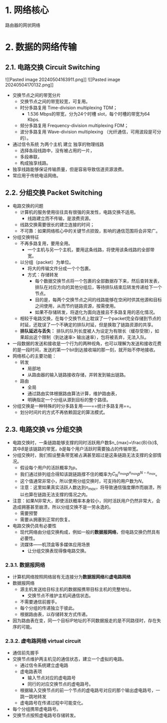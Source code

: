 # 1. 网络核心
路由器的网状网络
# 2. 数据的网络传输
## 2.1. 电路交换 Circuit Switching
![[Pasted image 20240504163911.png]]
![[Pasted image 20240504170132.png]]
- 交换节点之间的带宽分片
	- 交换节点之间的带宽较宽，可复用。
	- 时分多路复用 Time-division multiplexing TDM；
		- 1.536 Mbps的带宽，分为24个时槽 slot，每个时槽的带宽为64 Kbps.
	- 频分多路复用 Frequency-division multiplexing FDM；
	- 波分多路复用 Wave-division multiplexing （光纤通信，可用波段是可分的）。
- 通过信令系统 为两个主机 建立 独享的物理线路
	- 选择各段线路中，没有被占用的一片，
	- 多段串联，
	- 构成独享线路。
- 独享线路能够保证传输质量，但是容易导致信道资源浪费。
- 常应用于传统电话网络。
## 2.2. 分组交换 Packet Switching
- 电路交换的问题
	- 计算机的服务使用往往具有很强的突发性，电路交换不适用。
		- 线路建立而不传输，是浪费资源。
	- 线路交换需要很长的建立连接的时间；
	- 不可靠：如果网络核心中的关键节点损毁，影响的通信范围将会非常广。
- 分组交换特征
	- 不再多路复用，要用全用。
		- 一个主机与另一个主机，要用这条线路，将使用该条线路的全部带宽。
	- 以分组（packet）为单位。
		- 将大的传输文件分成一个个包裹。
		- 方式：存储转发
			- 每个数据交换节点将一个包裹的全部数据存下来，然后查转发表，排队在对应方向的其他分组后，等待排队结束后转发传递给下一个节点。
			- 目的是，每两个交换节点之间的线路能够在空闲时供其他源和目标之间使用，从而节约链路资源，按需使用。
			- 如果不存储转发，将退化为面向连接且不多路复用的恶化情况。
	- 相较于电路交换，在每个交换节点上耽误了一个packet完全存储到节点的时延，还耽误了一个不确定的排队时延，但是换取了链路资源的共享。
	- **排队延迟与丢失：** 排队的队列长度被人为设定为有限长（缓存受限），如果超出这个限制（到达速率$>$ 输出速率），包将被丢弃，无法入队。
- 一段数据的发送和接收是一个行为的两种视角，也可以理解为发送和接收花费的是一段时间，发送的第一个bit到达接收端的那一刻，就开始不停地接收。
- 网络核心的主要功能：
	- 转发
		- 局部地
		- 从路由器的输入链路接收存储，并转发到输出链路。
	- 路由
		- 全局
		- 通过路由实体根据路由算法计算，维护路由表，
		- 明确指定一个分组从源到目标的整个路径。
- 分组交换是一种特殊的时分多路复用——==统计多路复用==。
	- 划分时间片的方式不再依赖固定的算法模式。

## 2.3. 电路交换 vs 分组交换
- 电路交换时，一条链路能够支撑的同时活跃用户数$n_{max}=\frac{B}{b}$, 其中$B$是该链路的带宽，$b$是每个用户活跃时需要独占的传输带宽。
- 分组交换时，我们假设整条带宽被占满甚至超过是这条链路无法支撑的全部情况。
	- 假设每个用户的活跃概率为$p$。
	- 我们通过排列组合得知该跳链路撑不住的概率为$C^{n_{max}}_{N}p^{n_{max}}p^{N-n_{max}}$。
	- 这个值通常非常小，所以使用分组交换时，可支持的用户数为$N$。
	- 注意：这里如果真实活跃人数达到$n_{max}$，将导致通信强度爆炸而崩溃，所以也算在链路无法支撑的情况之内。
- 注意：如果$N$非常大，即使活跃概率本身较小，同时活跃用户仍然非常大，会造成拥塞甚至崩溃，所以分组交换不是一劳永逸的。
	- 需要预警
	- 需要从拥塞到正常的恢复。
- 电路交换仍具有必要性
	- 现代网络由分组交换构成，例如一般的**数据报网络**，但电路交换仍然具有必要性。
	- 流媒体——机顶盒等多媒体应用场景
		- 让分组交换表现得像电路交换。
### 2.3.1. 数据报网络

- 计算机网络按照网络层有无连接分为**数据报网络**和**虚电路网络**
- 数据报网络
	- 源主机发送给目标主机的数据报携带目标主机的完整地址。
		- 交换节点不维护主机间通信状态。
	- 不需要通信前握手。
	- 每个分组的传递独立于彼此。
	- 根据路由表，以存储转发方式传递。
- 因为路由表在变，同一个目标IP地址的不同数据报走的是不同路径时，存在失序的可能。
### 2.3.2. 虚电路网络 virtual circuit
- 通信前先握手
- 交换节点维护两主机见的通信状态，建立一个虚拟的电路。
	- 通过信令系统建立虚电路
	- 虚电路表项
		- 输入节点对应的虚电路号
		- 同行的对应交换节点的虚电路号。
	- 根据输入交换节点的前一个节点的虚电路号对应的那个输出虚电路号，一跳一跳地转发
	- 虚电路号在传递过程中可能变化。
- 每个分组携带虚电路号。
- 交换节点按照虚电路号存储转发。